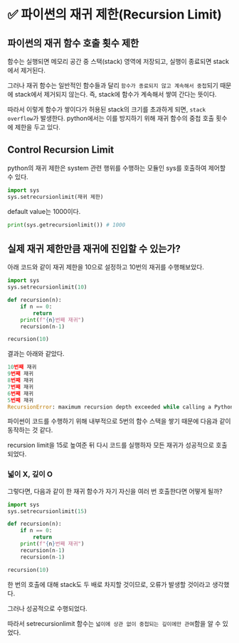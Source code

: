 # ✅ 파이썬의 재귀 제한(Recursion Limit)

## 파이썬의 재귀 함수 호출 횟수 제한

함수는 실행되면 메모리 공간 중 스택(stack) 영역에 저장되고,
실행이 종료되면 stack에서 제거된다.

그러나 재귀 함수는 일반적인 함수들과 달리 `함수가 종료되지 않고 계속해서 중첩`되기 때문에
stack에서 제거되지 않는다. 즉, stack에 함수가 계속해서 쌓여 간다는 뜻이다.

따라서 이렇게 함수가 쌓이다가 허용된 stack의 크기를 초과하게 되면, `stack overflow`가 발생한다.
python에서는 이를 방지하기 위해 재귀 함수의 중첩 호출 횟수에 제한을 두고 있다.

## Control Recursion Limit

python의 재귀 제한은 system 관련 행위를 수행하는 모듈인 sys를 호출하여 제어할 수 있다.

```python
import sys
sys.setrecursionlimit(재귀 제한)
```

default value는 1000이다.

```python
print(sys.getrecursionlimit()) # 1000
```

## 실제 재귀 제한만큼 재귀에 진입할 수 있는가?

아래 코드와 같이 재귀 제한을 10으로 설정하고 10번의 재귀를 수행해보았다.

```python
import sys
sys.setrecursionlimit(10)

def recursion(n):
    if n == 0:
        return
    print(f"{n}번째 재귀")
    recursion(n-1)

recursion(10)
```

결과는 아래와 같았다.

```python
10번째 재귀
9번째 재귀
8번째 재귀
7번째 재귀
6번째 재귀
5번째 재귀
RecursionError: maximum recursion depth exceeded while calling a Python object
```

파이썬이 코드를 수행하기 위해 내부적으로 5번의 함수 스택을 쌓기 때문에
다음과 같이 동작하는 것 같다.

recursion limit을 15로 높여준 뒤 다시 코드를 실행하자 모든 재귀가 성공적으로 호출되었다.

### 넓이 X, 깊이 O

그렇다면, 다음과 같이 한 재귀 함수가 자기 자신을 여러 번 호출한다면 어떻게 될까?

```python
import sys
sys.setrecursionlimit(15)

def recursion(n):
    if n == 0:
        return
    print(f"{n}번째 재귀")
    recursion(n-1)
    recursion(n-1)

recursion(10)
```

한 번의 호출에 대해 stack도 두 배로 차지할 것이므로, 오류가 발생할 것이라고 생각했다.

그러나 성공적으로 수행되었다.

따라서 setrecursionlimit 함수는 `넓이에 상관 없이 중첩되는 깊이에만 관여`함을 알 수 있었다.
